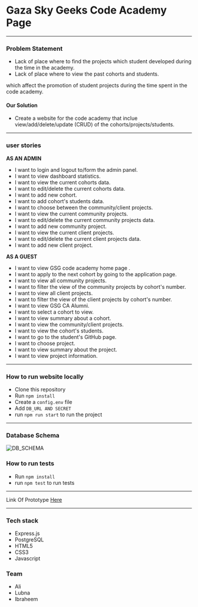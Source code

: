 # Gaza Sky Geeks Code Academy Page

 ---------------------------
### Problem Statement

* Lack of place where to find the projects which student developed during the time in the academy.
* Lack of place where to view the past cohorts and students.

which affect the promotion of student projects during the time spent in the code academy.

#### Our Solution 

* Create a website for the code academy that inclue view/add/delete/update (CRUD) of the cohorts/projects/students.

 ---------------------------
 
 ### user stories
 **AS AN ADMIN**

* I want to login and logout to/form the admin panel.
* I want to view dashboard statistics. 
* I want to view the current cohorts data. 
* I want to edit/delete the current cohorts data.
* I want to add new cohort.
* I want to add cohort's students data.
* I want to choose between the community/client projects.
* I want to view the current community projects.
* I want to edit/delete the current community projects data.
* I want to add new community project.
* I want to view the current client projects.
* I want to edit/delete the current client projects data.
* I want to add new client project.


**AS A GUEST**

* I want to view GSG code academy home page .
* I want to apply to the next cohort by going to the application page.
* I want to view all community projects.
* I want to filter the view of the community projects by cohort's number.
* I want to view all client projects.
* I want to filter the view of the client projects by cohort's number.
* I want to view GSG CA Alumni.
* I want to select a cohort to view.
* I want to view summary about a cohort.
* I want to view the community/client projects.
* I want to view the cohort's students.
* I want to go to the student's GitHub page.
* I want to choose project.
* I want to view summary about the project.
* I want to view project information.

 --------------------------- 
 
### How to run website locally 
- Clone this repository
- Run ```npm install```
- Create a ```config.env``` file
- Add ```DB_URL AND SECRET``` 
- run ```npm run start``` to run the project

 ---------------------------
 
 ### Database Schema
 ![DB_SCHEMA](https://files.gitter.im/ela-team/ela-team/YNZF/Screenshot-from-2018-09-13-14-11-09.png)


### How to run tests
- Run ```npm install```
- run ```npm test``` to run tests

 ---------------------------
Link Of Prototype [Here ](https://www.figma.com/file/rS4dot3Dg3UnI4gJW6PS7o/GSG-Cohorts-%26-Projects?node-id=0%3A1)

 ---------------------------
### Tech stack
- Express.js
- PostgreSQL
- HTML5
- CSS3
- Javascript

### Team
- Ali
- Lubna
- Ibraheem
